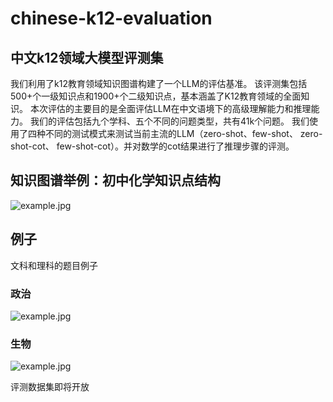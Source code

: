 # chinese-k12-evaluation
## 中文k12领域大模型评测集

我们利用了k12教育领域知识图谱构建了一个LLM的评估基准。
该评测集包括500+个一级知识点和1900+个二级知识点，基本涵盖了K12教育领域的全面知识。
本次评估的主要目的是全面评估LLM在中文语境下的高级理解能力和推理能力。
我们的评估包括九个学科、五个不同的问题类型，共有41k个问题。
我们使用了四种不同的测试模式来测试当前主流的LLM（zero-shot、few-shot、 zero-shot-cot、 few-shot-cot）。并对数学的cot结果进行了推理步骤的评测。

## 知识图谱举例：初中化学知识点结构
![example.jpg](https://github.com/youweihao-tal/chinese-k12-evaluation/blob/main/images/che.png)


## 例子

文科和理科的题目例子
### 政治
![example.jpg](https://github.com/youweihao-tal/chinese-k12-evaluation/blob/main/images/exp5.png)

### 生物
![example.jpg](https://github.com/youweihao-tal/chinese-k12-evaluation/blob/main/images/exp4.png)

评测数据集即将开放

